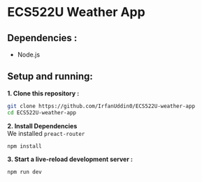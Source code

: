 # ECS522U Weather App

## Dependencies :
- Node.js

## Setup and running:
**1. Clone this repository :**

```sh
git clone https://github.com/IrfanUddin0/ECS522U-weather-app
cd ECS522U-weather-app
```
**2. Install Dependencies**  
We installed `preact-router`
```sh
npm install
```
**3. Start a live-reload development server :**
```sh
npm run dev
```
